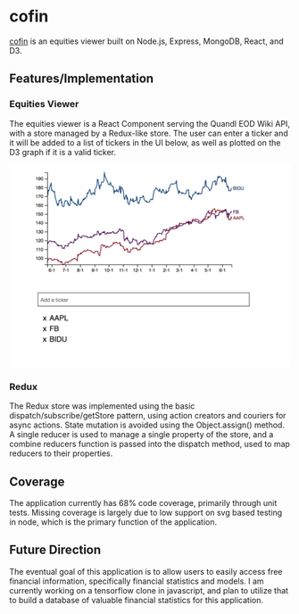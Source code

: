 # cofin
[cofin](https://cofin.herokuapp.com/) is an equities viewer built on Node.js, Express, MongoDB, React, and D3. 

## Features/Implementation
### Equities Viewer
The equities viewer is a React Component serving the Quandl EOD Wiki API, with a store managed by a Redux-like store. The user can enter a ticker and it will be added to a list of tickers in the UI below, as well as plotted on the D3 graph if it is a valid ticker.

![Equities Viewer View](/screenshots/equitiesViewer.png)

### Redux
The Redux store was implemented using the basic dispatch/subscribe/getStore pattern, using action creators and couriers for async actions. State mutation is avoided using the Object.assign() method. A single reducer is used to manage a single property of the store, and a combine reducers function is passed into the dispatch method, used to map reducers to their properties.

## Coverage
The application currently has 68% code coverage, primarily through unit tests. Missing coverage is largely due to low support on svg based testing in node, which is the primary function of the application. 

## Future Direction
The eventual goal of this application is to allow users to easily access free financial information, specifically financial statistics and models. I am currently working on a tensorflow clone in javascript, and plan to utilize that to build a database of valuable financial statistics for this application.